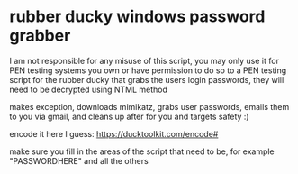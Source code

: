# rubber ducky windows password grabber
I am not responsible for any misuse of this script, you may only use it for PEN testing systems you own or have permission to do so to
a PEN testing script for the rubber ducky that grabs the users login passwords, they will need to be decrypted using NTML method

makes exception, downloads mimikatz, grabs user passwords, emails them to you via gmail, and cleans up after for you and targets safety :)

encode it here I guess: https://ducktoolkit.com/encode#

make sure you fill in the areas of the script that need to be, for example "PASSWORDHERE" and all the others

